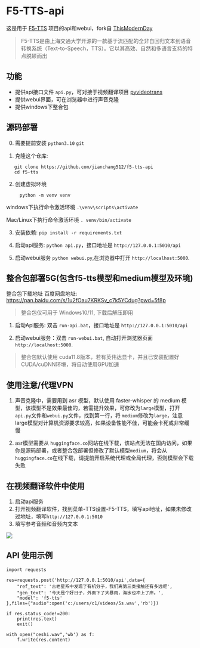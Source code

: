 # F5-TTS-api

这是用于 [F5-TTS](https://github.com/SWivid/F5-TTS) 项目的api和webui，fork自 [ThisModernDay](https://github.com/ThisModernDay/f5-tts)

> F5-TTS是由上海交通大学开源的一款基于流匹配的全非自回归文本到语音转换系统（Text-to-Speech，TTS）。它以其高效、自然和多语言支持的特点脱颖而出

## 功能

- 提供api接口文件 `api.py`，可对接于视频翻译项目 [pyvideotrans](https://github.com/jianchang512/pyvideotrans)
- 提供webui界面，可在浏览器中进行声音克隆
- 提供windows下整合包

## 源码部署

0. 需要提前安装 `python3.10`  `git`

1. 克隆这个仓库:   

```
   git clone https://github.com/jianchang512/f5-tts-api
   cd f5-tts   
```

2. 创建虚拟环境

```
	 python -m venv venv
```

windows下执行命令激活环境 `.\venv\scripts\activate`

Mac/Linux下执行命令激活环境 `. venv/bin/activate`

3. 安装依赖:   ` pip install -r requirements.txt  `

4. 启动api服务:   `python api.py`，接口地址是 `http://127.0.0.1:5010/api`

5. 启动webui服务  `python webui.py`,在浏览器中打开  `http://localhost:5000`.


## 整合包部署5G(包含f5-tts模型和medium模型及环境)

整合包下载地址 百度网盘地址: https://pan.baidu.com/s/1u2fOau7KRKSv_c7k5YCdug?pwd=5f8p

> 整合包仅可用于 Windows10/11, 下载后解压即用

1. 启动Api服务:  双击 `run-api.bat`，接口地址是 `http://127.0.0.1:5010/api`

2. 启动webui服务：双击 `run-webui.bat`, 自动打开浏览器页面  `http://localhost:5000`.

> 整合包默认使用 cuda11.8版本，若有英伟达显卡，并且已安装配置好CUDA/cuDNN环境，将自动使用GPU加速




## 使用注意/代理VPN

1. 声音克隆中，需要用到 asr 模型，默认使用 faster-whisper 的 medium 模型，该模型不是效果最佳的，若需提升效果，可修改为`large`模型，打开 `api.py`文件和`webui.py`文件，找到第一行，将 `medium`修改为`large`，注意large模型对计算机资源要求较高，如果设备性能不佳，可能会卡死或非常缓慢

2. asr模型需要从 `huggingface.co`网站在线下载，该站点无法在国内访问，如果你是源码部署，或者整合包部署但修改了默认模型`medium`，将会从 `huggingface.co`在线下载，请提前开启系统代理或全局代理，否则模型会下载失败



## 在视频翻译软件中使用

1. 启动api服务
2. 打开视频翻译软件，找到菜单-TTS设置-F5-TTS，填写api地址，如果未修改过地址，填写`http://127.0.0.1:5010`
3. 填写参考音频和音频内文本

![](https://pyvideotrans.com/img/f5002.jpg)




## API 使用示例

```
import requests

res=requests.post('http://127.0.0.1:5010/api',data={
    "ref_text": '古老星系中发现了有机分子，我们离第三类接触还有多远呢',
    "gen_text": '今天是个好日子，外面下了大暴雨，海水也冲上了岸。',
    "model": 'f5-tts'
},files={"audio":open('c:/users/c1/videos/5s.wav','rb')})

if res.status_code!=200:
    print(res.text)
    exit()

with open("ceshi.wav",'wb') as f:
    f.write(res.content)
```

